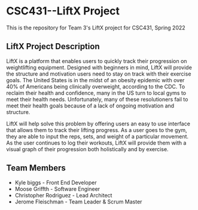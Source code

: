 # CSC431--LiftX Project

This is the repository for Team 3's LiftX project for CSC431, Spring 2022

## LiftX Project Description

LiftX is a platform that enables users to quickly track their progression on weightlifting equipment. Designed with beginners in mind, LiftX will provide the structure and motivation users need to stay on track with their exercise goals. The United States is in the midst of an obesity epidemic with over 40% of Americans being clinically overweight, according to the CDC. To reclaim their health and confidence, many in the US turn to local gyms to meet their health needs. Unfortunately, many of these resolutioners fail to meet their health goals because of a lack of ongoing motivation and structure. 

LiftX will help solve this problem by offering users an easy to use interface that allows them to track their lifting progress. As a user goes to the gym, they are able to input the reps, sets, and weight of a particular movement. As the user continues to log their workouts, LiftX will provide them with a visual graph of their progression both holistically and by exercise.

## Team Members

* Kyle biggs - Front End Developer
* Moose Griffth - Software Engineer
* Christopher Rodriguez - Lead Architect
* Jerome Fleischman - Team Leader & Scrum Master
